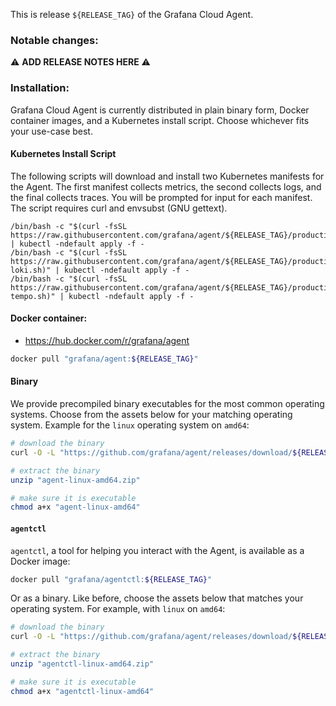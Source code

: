 This is release `${RELEASE_TAG}` of the Grafana Cloud Agent.

### Notable changes:
:warning: **ADD RELEASE NOTES HERE** :warning:


### Installation:
Grafana Cloud Agent is currently distributed in plain binary form, Docker
container images, and a Kubernetes install script. Choose whichever fits your
use-case best.

#### Kubernetes Install Script

The following scripts will download and install two Kubernetes manifests for the
Agent. The first manifest collects metrics, the second collects logs, and the
final collects traces. You will be prompted for input for each manifest. The
script requires curl and envsubst (GNU gettext).

```
/bin/bash -c "$(curl -fsSL https://raw.githubusercontent.com/grafana/agent/${RELEASE_TAG}/production/kubernetes/install.sh)" | kubectl -ndefault apply -f -
/bin/bash -c "$(curl -fsSL https://raw.githubusercontent.com/grafana/agent/${RELEASE_TAG}/production/kubernetes/install-loki.sh)" | kubectl -ndefault apply -f -
/bin/bash -c "$(curl -fsSL https://raw.githubusercontent.com/grafana/agent/${RELEASE_TAG}/production/kubernetes/install-tempo.sh)" | kubectl -ndefault apply -f -
```

#### Docker container:

* https://hub.docker.com/r/grafana/agent

```bash
docker pull "grafana/agent:${RELEASE_TAG}"
```

#### Binary

We provide precompiled binary executables for the most common operating systems.
Choose from the assets below for your matching operating system. Example for the
`linux` operating system on `amd64`:

```bash
# download the binary
curl -O -L "https://github.com/grafana/agent/releases/download/${RELEASE_TAG}/agent-linux-amd64.zip"

# extract the binary
unzip "agent-linux-amd64.zip"

# make sure it is executable
chmod a+x "agent-linux-amd64"
```

#### `agentctl`

`agentctl`, a tool for helping you interact with the Agent,
is available as a Docker image:

```bash
docker pull "grafana/agentctl:${RELEASE_TAG}"
```

Or as a binary. Like before, choose the assets below that matches your
operating system. For example, with `linux` on `amd64`:

```bash
# download the binary
curl -O -L "https://github.com/grafana/agent/releases/download/${RELEASE_TAG}/agentctl-linux-amd64.zip"

# extract the binary
unzip "agentctl-linux-amd64.zip"

# make sure it is executable
chmod a+x "agentctl-linux-amd64"
```

